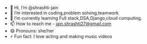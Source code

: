 - 👋 Hi, I’m @shrashti-jain
- 👀 I’m interested in coding,problem solving,teamwork
- 🌱 I’m currently learning Full stack,DSA,Django,cloud computing.
- 📫 How to reach me - jain.shrashti27@gmail.com
- 😄 Pronouns: she/her
- ⚡ Fun fact: I love acting and making music videos

<!---
shrashti-jain/shrashti-jain is a ✨ special ✨ repository because its `README.md` (this file) appears on your GitHub profile.
You can click the Preview link to take a look at your changes.
--->
